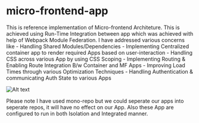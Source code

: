 # micro-frontend-app
This is reference implementation of Micro-frontend Architeture. This is achieved using Run-Time Integration between app which was achieved with help of Webpack Module Federation. I have addressed various concerns like 
	- Handling Shared Modules/Dependencies
	- Implementing Centralized container app to render required Apps based on user-interaction 
	- Handling CSS across various App by using CSS Scoping
	- Implementing Routing & Enabling Route Integration B/w Container and MF Apps
	- Improving Load Times through various Optimization Techniques
	- Handling Authentication & communicating Auth State to various Apps

![Alt text](https://ibb.co/3vvKFXQ)

Please note I have used mono-repo but we could seperate our apps into seperate repos, it will have no effect on our App. 
Also these App are configured to run in both Isolation and Integrated manner. 

